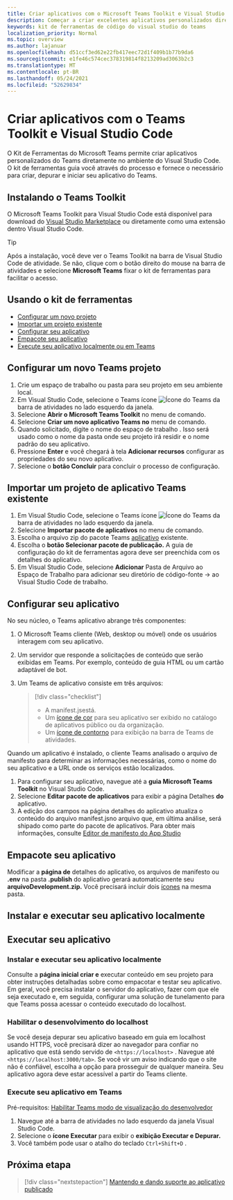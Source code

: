 ```yaml
---
title: Criar aplicativos com o Microsoft Teams Toolkit e Visual Studio Code
description: Começar a criar excelentes aplicativos personalizados diretamente Visual Studio Code com o Microsoft Teams Toolkit
keywords: kit de ferramentas de código do visual studio do teams
localization_priority: Normal
ms.topic: overview
ms.author: lajanuar
ms.openlocfilehash: d51ccf3ed62e22fb417eec72d1f409b1b77b9da6
ms.sourcegitcommit: e1fe46c574cec378319814f8213209ad3063b2c3
ms.translationtype: MT
ms.contentlocale: pt-BR
ms.lasthandoff: 05/24/2021
ms.locfileid: "52629834"
---
```

# <a name="build-apps-with-the-teams-toolkit-and-visual-studio-code"></a>Criar aplicativos com o Teams Toolkit e Visual Studio Code

O Kit de Ferramentas do Microsoft Teams permite criar aplicativos personalizados do Teams diretamente no ambiente do Visual Studio Code. O kit de ferramentas guia você através do processo e fornece o necessário para criar, depurar e iniciar seu aplicativo do Teams.

## <a name="installing-the-teams-toolkit"></a>Instalando o Teams Toolkit

O Microsoft Teams Toolkit para Visual Studio Code está disponível para download do [Visual Studio Marketplace](https://aka.ms/teams-toolkit) ou diretamente como uma extensão dentro Visual Studio Code.

> [!TIP]
> Após a instalação, você deve ver o Teams Toolkit na barra de Visual Studio Code de atividade. Se não, clique com o botão direito do mouse na barra de atividades e selecione **Microsoft Teams** fixar o kit de ferramentas para facilitar o acesso.

## <a name="using-the-toolkit"></a>Usando o kit de ferramentas

- [Configurar um novo projeto](#set-up-a-new-teams-project)
- [Importar um projeto existente](#import-an-existing-teams-app-project)
- [Configurar seu aplicativo](#configure-your-app)
- [Empacote seu aplicativo](#package-your-app)
- [Execute seu aplicativo localmente ou em Teams](#run-your-app)

## <a name="set-up-a-new-teams-project"></a>Configurar um novo Teams projeto

1. Crie um espaço de trabalho ou pasta para seu projeto em seu ambiente local.
1. Em Visual Studio Code, selecione o Teams ícone ![Ícone do Teams](../assets/icons/favicon-16x16.png) da barra de atividades no lado esquerdo da janela.
1. Selecione **Abrir o Microsoft Teams Toolkit** no menu de comando.
1. Selecione **Criar um novo aplicativo Teams no** menu de comando.
1. Quando solicitado, digite o nome do espaço de trabalho . Isso será usado como o nome da pasta onde seu projeto irá residir e o nome padrão do seu aplicativo.
1. Pressione **Enter** e você chegará à tela **Adicionar recursos** configurar as propriedades do seu novo aplicativo.
1. Selecione o **botão Concluir** para concluir o processo de configuração.

## <a name="import-an-existing-teams-app-project"></a>Importar um projeto de aplicativo Teams existente

1. Em Visual Studio Code, selecione o Teams ícone ![Ícone do Teams](../assets/icons/favicon-16x16.png) da barra de atividades no lado esquerdo da janela.
1. Selecione **Importar pacote de aplicativos** no menu de comando.
1. Escolha o arquivo zip do pacote Teams [aplicativo](/microsoftteams/platform/concepts/build-and-test/apps-package?view=msteams-client-js-latest&preserve-view=true) existente.
1. Escolha o **botão Selecionar pacote de publicação.** A guia de configuração do kit de ferramentas agora deve ser preenchida com os detalhes do aplicativo.
1. Em Visual Studio Code, selecione **Adicionar** Pasta de Arquivo ao Espaço de Trabalho para adicionar seu diretório de código-fonte  ->   ao Visual Studio Code de trabalho.

## <a name="configure-your-app"></a>Configurar seu aplicativo

No seu núcleo, o Teams aplicativo abrange três componentes:

  1. O Microsoft Teams cliente (Web, desktop ou móvel) onde os usuários interagem com seu aplicativo.
  1. Um servidor que responde a solicitações de conteúdo que serão exibidas em Teams. Por exemplo, conteúdo de guia HTML ou um cartão adaptável de bot.
  1. Um Teams de aplicativo consiste em três arquivos:

      > [!div class="checklist"]
      >
      > - A manifest.jsestá. 
      > - Um [ícone de cor](../resources/schema/manifest-schema.md#icons) para seu aplicativo ser exibido no catálogo de aplicativos público ou da organização.
      > - Um [ícone de contorno](../resources/schema/manifest-schema.md#icons) para exibição na barra de Teams de atividades.

Quando um aplicativo é instalado, o cliente Teams analisado o arquivo de manifesto para determinar as informações necessárias, como o nome do seu aplicativo e a URL onde os serviços estão localizados.

1. Para configurar seu aplicativo, navegue até a **guia Microsoft Teams Toolkit** no Visual Studio Code.
1. Selecione **Editar pacote de aplicativos** para exibir a página Detalhes **do** aplicativo.
1. A edição dos campos na página detalhes do aplicativo atualiza o conteúdo do arquivo manifest.jsno arquivo que, em última análise, será shipado como parte do pacote de aplicativos. Para obter mais informações, consulte [Editor de manifesto do App Studio](https://aka.ms/teams-toolkit-manifest)

## <a name="package-your-app"></a>Empacote seu aplicativo

Modificar a **página de** detalhes do aplicativo, os arquivos de manifesto ou **.env** na pasta **.publish** do aplicativo gerará automaticamente seu **arquivoDevelopment.zip.**  Você precisará incluir dois [ícones](../concepts/build-and-test/apps-package.md#app-icons) na mesma pasta.

## <a name="install-and-run-your-app-locally"></a>Instalar e executar seu aplicativo localmente

## <a name="run-your-app"></a>Executar seu aplicativo

### <a name="install-and-run-your-app-locally"></a>Instalar e executar seu aplicativo localmente

Consulte a **página inicial criar e** executar conteúdo em seu projeto para obter instruções detalhadas sobre como empacotar e testar seu aplicativo. Em geral, você precisa instalar o servidor do aplicativo, fazer com que ele seja executado e, em seguida, configurar uma solução de tunelamento para que Teams possa acessar o conteúdo executado do localhost.

### <a name="enable-development-from-localhost"></a>Habilitar o desenvolvimento do localhost

Se você deseja depurar seu aplicativo baseado em guia em localhost usando HTTPS, você precisará dizer ao navegador para confiar no aplicativo que está sendo servido de `<https://localhost>` . Navegue até `<https://localhost:3000/tab>`. Se você vir um aviso indicando que o site não é confiável, escolha a opção para prosseguir de qualquer maneira. Seu aplicativo agora deve estar acessível a partir do Teams cliente.

### <a name="run-your-app-in-teams"></a>Execute seu aplicativo em Teams

Pré-requisitos: [Habilitar Teams modo de visualização do desenvolvedor](https://aka.ms/teams-toolkit-enable-devpreview)

1. Navegue até a barra de atividades no lado esquerdo da janela Visual Studio Code.
1. Selecione o **ícone Executar** para exibir o **exibição Executar e Depurar.**
1. Você também pode usar o atalho do teclado `Ctrl+Shift+D` .

## <a name="next-step"></a>Próxima etapa

> [!div class="nextstepaction"]
> [Mantendo e dando suporte ao aplicativo publicado](../concepts/deploy-and-publish/appsource/post-publish/overview.md)

